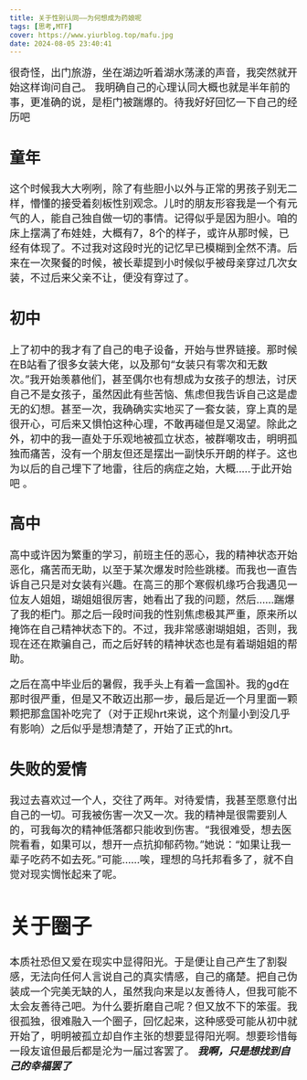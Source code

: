 ```yaml
---
title: 关于性别认同——为何想成为药娘呢
tags: [思考,MTF]
cover: https://www.yiurblog.top/mafu.jpg
date: 2024-08-05 23:40:41
---
```


<font size=4>很奇怪，出门旅游，坐在湖边听着湖水荡漾的声音，我突然就开始这样询问自己。
我明确自己的心理认同大概也就是半年前的事，更准确的说，是柜门被踹爆的。待我好好回忆一下自己的经历吧

## 童年

这个时候我大大咧咧，除了有些胆小以外与正常的男孩子别无二样，懵懂的接受着刻板性别观念。儿时的朋友形容我是一个有元气的人，能自己独自做一切的事情。记得似乎是因为胆小。咱的床上摆满了布娃娃，大概有7，8个的样子，或许从那时候，已经有体现了。不过我对这段时光的记忆早已模糊到全然不清。后来在一次聚餐的时候，被长辈提到小时候似乎被母亲穿过几次女装，不过后来父亲不让，便没有穿过了。

## 初中

上了初中的我才有了自己的电子设备，开始与世界链接。那时候在B站看了很多女装大佬，以及那句“女装只有零次和无数次。”我开始羡慕他们，甚至偶尔也有想成为女孩子的想法，讨厌自己不是女孩子，虽然因此有些苦恼、焦虑但我告诉自己这是虚无的幻想。甚至一次，我确确实实地买了一套女装，穿上真的是很开心，可后来又惧怕这种心理，不敢再碰但是又渴望。除此之外，初中的我一直处于乐观地被孤立状态，被群嘲攻击，明明孤独而痛苦，没有一个朋友但还是摆出一副快乐开朗的样子。这也为以后的自己埋下了地雷，往后的病症之始，大概.....于此开始吧 。

## 高中

高中或许因为繁重的学习，前班主任的恶心，我的精神状态开始恶化，痛苦而无助，以至于某次爆发时险些跳楼。而我也一直告诉自己只是对女装有兴趣。在高三的那个寒假机缘巧合我遇见一位友人姐姐，瑚姐姐很厉害，她看出了我的问题，然后……踹爆了我的柜门。那之后一段时间我的性别焦虑极其严重，原来所以掩饰在自己精神状态下的。不过，我非常感谢瑚姐姐，否则，我现在还在欺骗自己，而之后好转的精神状态也是有着瑚姐姐的帮助。

之后在高中毕业后的暑假，我手头上有着一盒国补。我的gd在那时很严重，但是又不敢迈出那一步，最后是近一个月里面一颗颗把那盒国补吃完了（对于正规hrt来说，这个剂量小到没几乎有影响）之后似乎是想清楚了，开始了正式的hrt。

## 失败的爱情

我过去喜欢过一个人，交往了两年。对待爱情，我甚至愿意付出自己的一切。可我被伤害一次又一次。我的精神是很需要别人的，可我每次的精神低落都只能收到伤害。“我很难受，想去医院看看，如果可以，想开一点抗抑郁药物。”她说：“如果让我一辈子吃药不如去死。”可能……唉，理想的乌托邦看多了，就不自觉对现实惆怅起来了呢。

# 关于圈子

本质社恐但又爱在现实中显得阳光。于是便让自己产生了割裂感，无法向任何人言说自己的真实情感，自己的痛楚。把自己伪装成一个完美无缺的人，虽然我向来是以友善待人，但我可能不太会友善待己吧。为什么要折磨自己呢？但又放不下的笨蛋。我很孤独，很难融入一个圈子，回忆起来，这种感受可能从初中就开始了，明明被孤立却自作主张的想要显得阳光啊。想要珍惜每一段友谊但最后都是沦为一届过客罢了。
 ***我啊，只是想找到自己的幸福罢了***

